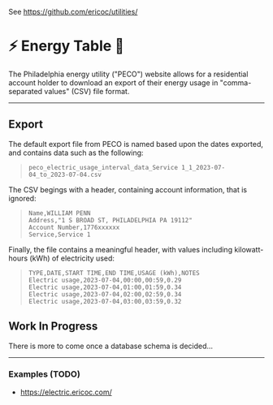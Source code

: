 See https://github.com/ericoc/utilities/




# ⚡ Energy Table 🔌
The Philadelphia energy utility ("PECO") website
allows for a residential account holder to download an export of their energy usage
in "comma-separated values" (CSV) file format.

---

## Export
The default export file from PECO is named based upon the dates exported,
and contains data such as the following:
> `peco_electric_usage_interval_data_Service 1_1_2023-07-04_to_2023-07-04.csv`

The CSV begings with a header, containing account information, that is ignored:
> ```
> Name,WILLIAM PENN
> Address,"1 S BROAD ST, PHILADELPHIA PA 19112"
> Account Number,1776xxxxxx
> Service,Service 1
> ```

Finally, the file contains a meaningful header, with values including
kilowatt-hours (kWh) of electricity used:
> ```
> TYPE,DATE,START TIME,END TIME,USAGE (kWh),NOTES
> Electric usage,2023-07-04,00:00,00:59,0.29
> Electric usage,2023-07-04,01:00,01:59,0.34
> Electric usage,2023-07-04,02:00,02:59,0.34
> Electric usage,2023-07-04,03:00,03:59,0.32
> ```

## Work In Progress
There is more to come once a database schema is decided...

---

### Examples (TODO)
- https://electric.ericoc.com/
